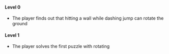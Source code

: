 #### Level 0
* The player finds out that hitting a wall while dashing jump can rotate the ground

#### Level 1
* The player solves the first puzzle with rotating